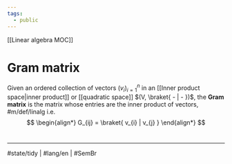 ```yaml
---
tags:
  - public
---
```

[[Linear algebra MOC]]
# Gram matrix

Given an ordered collection of vectors $(v_i)_{i=1}^n$ in an [[Inner product space|inner product]] or [[quadratic space]] $(V, \braket{ - | -  })$,
the **Gram matrix** is the matrix whose entries are the inner product of vectors, #m/def/linalg i.e.
$$
\begin{align*}
G_{ij} = \braket{ v_{i} | v_{j} } 
\end{align*}
$$


#
---
#state/tidy | #lang/en | #SemBr

